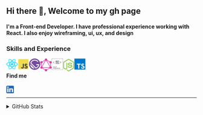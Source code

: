 ## Hi there 👋, Welcome to my gh page

#### I'm a Front-end Developer. I have professional experience working with React. I also enjoy wireframing, ui, ux, and design
<!-- I enjoy working with include ReactJS, Jamstack (JavaScript, APIs + Markup) and GraphQL -->

### Skills and Experience

<a href="#"><img align="left" alt="Rafal M Cichon | React" width="30px" style="color:red;" src="https://raw.githubusercontent.com/rafalmcichon/rafalmcichon/main/.github/icons-color/react.svg" /></a>

<!-- <a href="#"><img align="left" alt="Rafal M Cichon | HTML" width="30px" src="https://raw.githubusercontent.com/rafalmcichon/rafalmcichon/main/.github/icons-color/html5.svg" /></a>

<a href="#"><img align="left" alt="Rafal M Cichon | CSS" width="30px" src="https://raw.githubusercontent.com/rafalmcichon/rafalmcichon/main/.github/icons-color/css3.svg" /></a> -->

<a href="#"><img align="left" alt="Rafal M Cichon | JavaScript" width="30px" src="https://raw.githubusercontent.com/rafalmcichon/rafalmcichon/main/.github/icons-color/javascript.svg" /></a>

<a href="#"><img align="left" alt="Rafal M Cichon | Gatsby" width="30px" src="https://raw.githubusercontent.com/rafalmcichon/rafalmcichon/main/.github/icons-color/gatsby.svg" /></a>

<a href="#"><img align="left" alt="Rafal M Cichon | GraphQl" width="30px" src="https://raw.githubusercontent.com/rafalmcichon/rafalmcichon/main/.github/icons-color/graphql.svg" /></a>

<a href="#"><img align="left" alt="Rafal M Cichon | styled-components" width="30px" src="https://raw.githubusercontent.com/rafalmcichon/rafalmcichon/main/.github/icons-color/styled-components.svg" /></a>

<!-- <a href="#"><img align="left" alt="Rafal M Cichon | Sass" width="30px" src="https://raw.githubusercontent.com/rafalmcichon/rafalmcichon/main/.github/icons-color/sass.svg" /></a> -->

<a href="#"><img align="left" alt="Rafal M Cichon | Node.js" width="30px" src="https://raw.githubusercontent.com/rafalmcichon/rafalmcichon/main/.github/icons-color/node-dot-js.svg" /></a>

<!-- <a href="#"><img align="left" alt="Rafal M Cichon | Nginx" width="30px" src="https://raw.githubusercontent.com/rafalmcichon/rafalmcichon/main/.github/icons-color/nginx.svg" /></a> -->

<!-- <a href="#"><img align="left" alt="Rafal M Cichon | Netlify" width="30px" src="https://raw.githubusercontent.com/rafalmcichon/rafalmcichon/main/.github/icons-color/netlify.svg" /></a> -->

<!-- <a href="#"><img align="left" alt="Rafal M Cichon | Git" width="30px" src="https://raw.githubusercontent.com/rafalmcichon/rafalmcichon/main/.github/icons-color/git.svg" /></a> -->

<!-- <a href="#"><img align="left" alt="Rafal M Cichon | DigitalOcean" width="30px" src="https://raw.githubusercontent.com/rafalmcichon/rafalmcichon/main/.github/icons-color/digitalocean.svg" /></a> -->

<a href="#"><img align="left" alt="Rafal M Cichon | TypeScript" width="30px" src="https://raw.githubusercontent.com/rafalmcichon/rafalmcichon/main/.github/icons-color/typescript.svg" /></a>

<!-- <a href="#"><img align="left" alt="Rafal M Cichon | Visual Studio Code" width="30px" src="https://raw.githubusercontent.com/rafalmcichon/rafalmcichon/main/.github/icons-color/visualstudiocode.svg" /></a> -->

<br>

<!-- #### Community

<a href="https://github.com/RafalMCichon">
  <img align="left" alt="Rafal M Cichon | GitHub" width="20px" src="https://raw.githubusercontent.com/rafalmcichon/rafalmcichon/main/.github/icons-color/github.svg" />
</a>

<a href="https://stackoverflow.com/users/14416171/rafalmcichon">
  <img align="left" alt="Rafal M Cichon | Stack Overflow" width="20px" src="https://raw.githubusercontent.com/rafalmcichon/rafalmcichon/main/.github/icons-color/stackoverflow.svg" />
</a>

<a href="https://codesandbox.io/u/rafalmcichon">
  <img align="left" alt="Rafal M Cichon | CodeSandbox" width="20px" src="https://raw.githubusercontent.com/rafalmcichon/rafalmcichon/main/.github/icons-color/codesandbox.svg" />
</a>

<a href="https://codepen.io/rafalmcichon">
  <img align="left" alt="Rafal M Cichon | CodePen" width="20px" src="https://raw.githubusercontent.com/rafalmcichon/rafalmcichon/main/.github/icons-color/codepen.svg" />
</a>

<br>
 -->

#### Find me

<a href="https://www.linkedin.com/in/rafalmcichon/">
  <img align="left" alt="Rafal M Cichon | LinkedIn" width="20px" src="https://raw.githubusercontent.com/rafalmcichon/rafalmcichon/main/.github/icons-color/linkedin.svg" />
</a>

<!-- <a href="https://twitter.com/rafalmcichon">
  <img align="left" alt="Rafal M Cichon | Twitter" width="20px" src="https://raw.githubusercontent.com/rafalmcichon/rafalmcichon/main/.github/icons-color/twitter.svg" />
</a> -->

<br>

<!-- #### Social media

<a href="https://www.reddit.com/user/rafalmcichon">
  <img align="left" alt="Rafal M Cichon | Reddit" width="20px" src="https://raw.githubusercontent.com/rafalmcichon/rafalmcichon/main/.github/icons-color/reddit.svg" />
</a>

<a href="https://www.instagram.com/rafalmcichon/">
  <img align="left" alt="Rafal M Cichon | Twitch" width="20px" src="https://raw.githubusercontent.com/rafalmcichon/rafalmcichon/main/.github/icons-color/instagram.svg" />
</a>

<a href="https://www.facebook.com/rafalmcichon/">
  <img align="left" alt="Rafal M Cichon | Facebook" width="20px" src="https://raw.githubusercontent.com/rafalmcichon/rafalmcichon/main/.github/icons-color/facebook.svg" />
</a>

<a href="https://youtube.com/channel/UC1YLYFXDUjvi65q9AWM_kPg">
  <img align="left" alt="Rafal M Cichon | YouTube" width="20px" src="https://raw.githubusercontent.com/rafalmcichon/rafalmcichon/main/.github/icons-color/youtube.svg" />
</a>

<a href="https://www.twitch.tv/rafalmcichon">
  <img align="left" alt="Rafal M Cichon | Twitch" width="20px" src="https://raw.githubusercontent.com/rafalmcichon/rafalmcichon/main/.github/icons-color/twitch.svg" />
</a>

<br> -->

<!-- #### Contact

<a href="mailto:rafalmcichon@gmail.com">
  <img align="left" alt="Rafal M Cichon | Gmail" width="20px" src="https://raw.githubusercontent.com/rafalmcichon/rafalmcichon/main/.github/icons-color/gmail.svg" />
</a> -->

<!-- <a href="rafalmcichon#4325">
  <img align="left" alt="Rafal M Cichon | Discord" width="20px" src="https://raw.githubusercontent.com/rafalmcichon/rafalmcichon/main/.github/icons-color/discord.svg" />
</a> -->

<!-- <a href="live.rafalmcichon">
  <img align="left" alt="Rafal M Cichon | Skype" width="20px" src="https://raw.githubusercontent.com/rafalmcichon/rafalmcichon/main/.github/icons-color/skype.svg" />
</a> -->

<!-- skype -->

<!-- <a href="mailto:rafalmcichon@gmail.com">
  <img align="left" alt="Rafal M Cichon | Google Hangouts" width="20px" src="https://raw.githubusercontent.com/rafalmcichon/rafalmcichon/main/.github/icons-color/googlehangouts.svg" />
</a>

<a href="mailto:rafalmcichon@gmail.com">
  <img align="left" alt="Rafal M Cichon | Google Meet" width="20px" src="https://raw.githubusercontent.com/rafalmcichon/rafalmcichon/main/.github/icons-color/googlehangoutsmeet.svg" />
</a>

 -->

<!-- # others-chat

<img align="left" alt="Rafal M Cichon | Bootstrap" width="30px" src="https://raw.githubusercontent.com/rafalmcichon/rafalmcichon/main/.github/icons-color/bootstrap.svg" /> -->

---

<details>
  <summary>GitHub Stats</summary>

![RafalMcichon github stats](https://github-readme-stats.vercel.app/api?username=rafalmcichon&count_private=true&show_icons=true&hide_border=true)

</details>

<!-- <details>
  <summary> Language Stats</summary>

![Top Langs](https://github-readme-stats.vercel.app/api/top-langs/?username=rafalmcichon&langs_count=8&hide_border=true)

</details> -->
<!--
**RafalMCichon/rafalmcichon** is a ✨ _special_ ✨ repository because its `README.md` (this file) appears on your GitHub profile.

Here are some ideas to get you started:

- 🔭 I’m currently working on ...
- 🌱 I’m currently learning ...
- 👯 I’m looking to collaborate on ...
- 🤔 I’m looking for help with ...
- 💬 Ask me about ...
- 📫 How to reach me: ...
- 😄 Pronouns: ...
- ⚡ Fun fact: ...
- 📝 Resume

TODO:
- add self updated READMY
- tech icons
- skills
- TODO check skype
- check hangouts
- github actions

https://simpleicons.org/
https://www.iconfinder.com/
https://seeklogo.com/
https://uxwing.com/
https://vecta.io/
https://www.brandeps.com/
colors:
```diff
- text in red
+ text in green
! text in orange
# text in gray
@@ text in purple (and bold)@@

inspiratins:

https://github.com/abhisheknaiidu

https://www.aboutmonica.com/blog/how-to-create-a-github-profile-readme

https://www.youtube.com/watch?v=ECuqb5Tv9qI&ab_channel=codeSTACKr

https://github.com/codeSTACKr
```

You can create a .github/icons-color/images directory in your repo and add all your assets there.
https://raw.githubusercontent.com/{github_user_name}/{repo_name}/{branch}/.github/icons-color/{aset_name}.{asset_extension}

stats:
https://github.com/anuraghazra/github-readme-stats
-->
